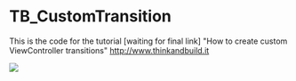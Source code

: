 TB_CustomTransition
===================

This is the code for the tutorial [waiting for final link] "How to create custom ViewController transitions"
http://www.thinkandbuild.it

![](http://www.thinkandbuild.it/gifs/TB_CustomTransition_mini.gif)
